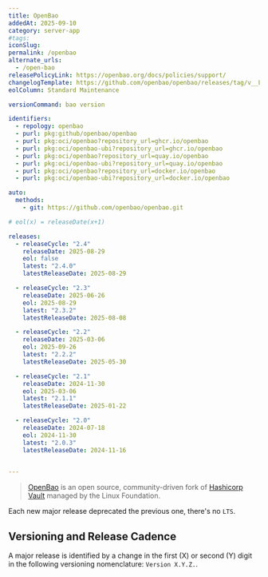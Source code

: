```yaml
---
title: OpenBao
addedAt: 2025-09-10
category: server-app
#tags: 
iconSlug: 
permalink: /openbao
alternate_urls:
  - /open-bao
releasePolicyLink: https://openbao.org/docs/policies/support/
changelogTemplate: https://github.com/openbao/openbao/releases/tag/v__LATEST__
eolColumn: Standard Maintenance

versionCommand: bao version

identifiers:
  - repology: openbao
  - purl: pkg:github/openbao/openbao
  - purl: pkg:oci/openbao?repository_url=ghcr.io/openbao
  - purl: pkg:oci/openbao-ubi?repository_url=ghcr.io/openbao
  - purl: pkg:oci/openbao?repository_url=quay.io/openbao
  - purl: pkg:oci/openbao-ubi?repository_url=quay.io/openbao
  - purl: pkg:oci/openbao?repository_url=docker.io/openbao
  - purl: pkg:oci/openbao-ubi?repository_url=docker.io/openbao

auto:
  methods:
    - git: https://github.com/openbao/openbao.git

# eol(x) = releaseDate(x+1)

releases:
  - releaseCycle: "2.4"
    releaseDate: 2025-08-29
    eol: false
    latest: "2.4.0"
    latestReleaseDate: 2025-08-29

  - releaseCycle: "2.3"
    releaseDate: 2025-06-26
    eol: 2025-08-29
    latest: "2.3.2"
    latestReleaseDate: 2025-08-08

  - releaseCycle: "2.2"
    releaseDate: 2025-03-06
    eol: 2025-09-26
    latest: "2.2.2"
    latestReleaseDate: 2025-05-30

  - releaseCycle: "2.1"
    releaseDate: 2024-11-30
    eol: 2025-03-06
    latest: "2.1.1"
    latestReleaseDate: 2025-01-22

  - releaseCycle: "2.0"
    releaseDate: 2024-07-18
    eol: 2024-11-30
    latest: "2.0.3"
    latestReleaseDate: 2024-11-16

  
---
```


> [OpenBao](https://openbao.org/) is an open source, community-driven fork of [Hashicorp Vault](/hashicorp-vault) managed by the Linux Foundation.

Each new major release deprecated the previous one, there's no `LTS`.

## Versioning and Release Cadence

A major release is identified by a change in the first (X) or second (Y) digit in the following
versioning nomenclature: `Version X.Y.Z.`.

